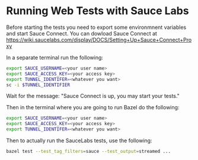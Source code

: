 # Running Web Tests with Sauce Labs

Before starting the tests you need to export some environmnent variables and start Sauce Connect. You can dowload Sauce Connect at https://wiki.saucelabs.com/display/DOCS/Setting+Up+Sauce+Connect+Proxy

In a separate terminal run the following:
```sh
export SAUCE_USERNAME=<your user name>
export SAUCE_ACCESS_KEY=<your access key>
export TUNNEL_IDENTIFER=<whatever you want>
sc -i $TUNNEL_IDENTIFIER
```

Wait for the message: "Sauce Connect is up, you may start your tests."

Then in the terminal where you are going to run Bazel do the following:

```sh
export SAUCE_USERNAME=<your user name>
export SAUCE_ACCESS_KEY=<your access key>
export TUNNEL_IDENTIFER=<whatever you want>
```

Then to actually run the SauceLabs tests, use the following:
```sh
bazel test --test_tag_filters=sauce --test_output=streamed ...
```
